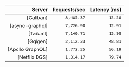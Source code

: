 <!-- PERFORMANCE_RESULTS_START -->

| Server | Requests/sec | Latency (ms) |
|--------:|--------------:|--------------:|
| [Caliban] | `8,485.37` | `12.20` |
| [async-graphql] | `7,726.90` | `12.91` |
| [Tailcall] | `7,140.71` | `13.99` |
| [Gqlgen] | `2,112.33` | `48.81` |
| [Apollo GraphQL] | `1,773.25` | `56.19` |
| [Netflix DGS] | `1,314.17` | `79.74` |

<!-- PERFORMANCE_RESULTS_END -->
